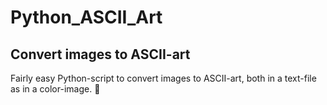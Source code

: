# Python_ASCII_Art
## Convert images to ASCII-art
Fairly easy Python-script to convert images to ASCII-art, both in a text-file as in a color-image. 🔣
